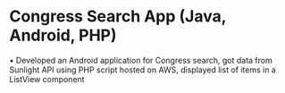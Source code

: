 # Congress Search App (Java, Android, PHP)

• Developed an Android application for Congress search, got data from Sunlight API using PHP script hosted on AWS, displayed list of items in a ListView component

